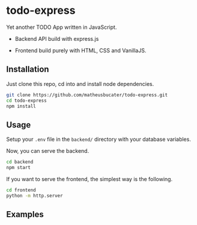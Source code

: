 # todo-express

Yet another TODO App written in JavaScript.

- Backend API build with express.js

- Frontend build purely with HTML, CSS and VanillaJS.

## Installation

Just clone this repo, cd into and install node dependencies.

```bash
git clone https://github.com/matheusbucater/todo-express.git
cd todo-express
npm install
```

## Usage

Setup your `.env` file in the `backend/` directory with your database variables.

Now, you can serve the backend.

```bash
cd backend
npm start
```

If you want to serve the frontend, the simplest way is the following.

```bash
cd frontend
python -m http.server
```

## Examples
